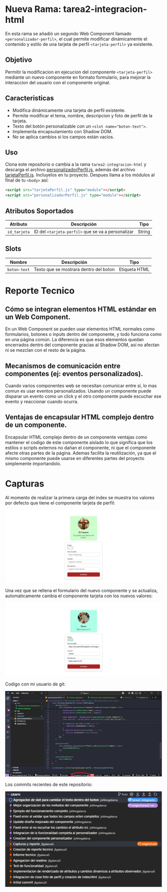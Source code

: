 # Nueva Rama: tarea2-integracion-html

En esta rama se añadió un segundo Web Component llamado `<personalizador-perfil>`, el cual permite modificar dinámicamente el contenido y estilo de una tarjeta de perfil `<tarjeta-perfil>` ya existente.


## Objetivo
Permitir la modificacion en ejecucion del componente `<tarjeta-perfil>` mediante un nuevo componente en formato formulario, para mejorar la interaccion del usuario con el componente original.

## Caracteristicas
* Modifica dinámicamente una tarjeta de perfil existente.
* Permite modificar el tema, nombre, descripcion y foto de perfil de la tarjeta.
* Texto del botón personalizable con un `<slot name="boton-text">`.
* Implementa encapsulamiento con Shadow DOM.
* No se aplica cambios si los campos están vacíos.

## Uso

Clona este repositorio o cambia a la rama `tarea2-integracion-html` y descarga el archivo [personalizadorPerfil.js](personalizadorPerfil.js), además del archivo [tarjetaPerfil.js](tarjetaPerfil.js). Incluyelos en tu proyecto. Despues llama a los módulos al final de tu `<body>` así:

```html
<script src="tarjetaPerfil.js" type="module"></script>
<script src="personalizadorPerfil.js" type="module"></script>
```

## Atributos Soportados

| Atributo        | Descripción                                                    | Tipo    |
|:---------------:|:--------------------------------------------------------------:|:-------:|
| `id_tarjeta`    | ID del `<tarjeta-perfil>` que se va a personalizar | String  |

## Slots
| Nombre         | Descripción                                | Tipo           |
|:--------------:|:-------------------------------------------:|:--------------:|
| `boton-text`   | Texto que se mostrara dentro del boton      | Etiqueta HTML  |


# Reporte Tecnico
## Cómo se integran elementos HTML estándar en un Web Component.
En un Web Component se pueden usar elementos HTML normales como formularios, botones o inputs dentro del componente, y todo funciona como en una página común. La diferencia es que esos elementos quedan encerrados dentro del componente gracias al Shadow DOM, así no afectan ni se mezclan con el resto de la página.

## Mecanismos de comunicación entre componentes (ej: eventos personalizados).
Cuando varios componentes web se necesitan comunicar entre sí, lo mas comun es usar eventos personalizados. Usando un componente puede disparar un evento como un click y el otro componente puede escuchar ese evento y reaccionar cuando ocurra.

## Ventajas de encapsular HTML complejo dentro de un componente.

Encapsular HTML complejo dentro de un componente ventajas como mantener el codigo de este componente aislado lo que significa que los estilos o scripts externos no dañan el componente, ni que el componente afecte otras partes de la página. Ademas facilita la reutilización, ya que el mismo componente puede usarse en diferentes partes del proyecto simplemente importandolo.

# Capturas
Al momento de realizar la primera carga del index se muestra los valores por defecto que tiene el componente tarjeta de perfil:

![Primera Carga](docs/primera_carga.png)

Una vez que se rellena el formulario del nuevo componente y se actualiza, automaticamente cambia el componente tarjeta con los nuevos valores:

![Interaccion entre componentes](docs/interaccion_entre_componentes.png)

Codigo con mi usuario de git:

![Codigo con perfil git](docs/code_con_mi_user.png)

Los commits recientes de este repositorio:

![Commits recientes](docs/commits_recientes.png)